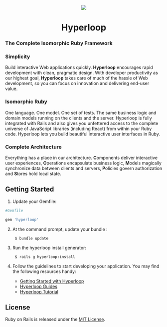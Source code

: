 <p align="center">
	<a href="http://ruby-hyperloop.io/" alt="Hyperloop" title="Hyperloop">
		<img src="https://github.com/ruby-hyperloop/hyperloop/blob/master/hyperloop-logo-small-pink.png">
	</a>
</p>

<h1 align="center">
	Hyperloop<br>
	<h3>The Complete Isomorphic Ruby Framework</h3>
</h1>

<p align="center">
  

### Simplicity
Build interactive Web applications quickly. **Hyperloop** encourages rapid development with clean, pragmatic design. With developer productivity as our highest goal, **Hyperloop** takes care of much of the hassle of Web development, so you can focus on innovation and delivering end-user value.

### Isomorphic Ruby
One language. One model. One set of tests. The same business logic and domain models running on the clients and the server. Hyperloop is fully integrated with Rails and also gives you unfettered access to the complete universe of JavaScript libraries (including React) from within your Ruby code. Hyperloop lets you build beautiful interactive user interfaces in Ruby.

### Complete Architecture
Everything has a place in our architecture. **C**omponents deliver interactive user experiences, **O**perations encapsulate business logic, **M**odels magically synchronize data between clients and servers, **P**olicies govern authorization and **S**tores hold local state.

</p>

## Getting Started

1. Update your Gemfile:
        
```ruby
#Gemfile

gem 'hyperloop'
```

2. At the command prompt, update your bundle :

        $ bundle update

3. Run the hyperloop install generator:

        $ rails g hyperloop:install

4. Follow the guidelines to start developing your application. You may find
   the following resources handy:
    * [Getting Started with Hyperloop](http://ruby-hyperloop.io/start)
    * [Hyperloop Guides](http://ruby-hyperloop.io/docs/architecture)
    * [Hyperloop Tutorial](http://ruby-hyperloop.io/tutorials)


## License

Ruby on Rails is released under the [MIT License](http://www.opensource.org/licenses/MIT).

